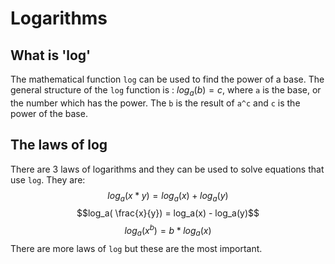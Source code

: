 # Logarithms

## What is 'log'
The mathematical function `log` can be used to find the power of a base. The general structure of the `log` function is : $log_a(b) = c$, where `a` is the base, or the number which has the power. The `b` is the result of `a^c` and `c` is the power of the base.

## The laws of log
There are 3 laws of logarithms and they can be used to solve equations that use `log`. They are:
$$log_a(x * y) = log_a(x) + log_a(y)$$
$$log_a( \frac{x}{y}) = log_a(x) - log_a(y)$$
$$log_a(x^b) = b * log_a(x)$$
There are more laws of `log` but these are the most important.

